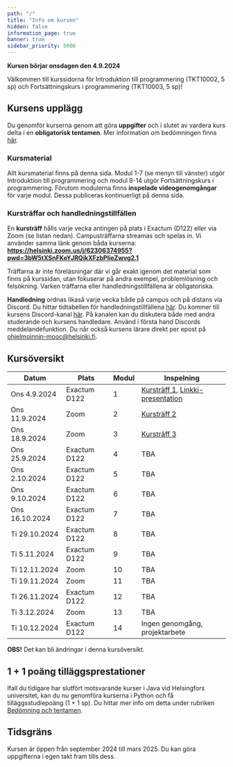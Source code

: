 ```yaml
---
path: "/"
title: "Info om kursen"
hidden: false
information_page: true
banner: true
sidebar_priority: 5000
---
```


**Kursen börjar onsdagen den 4.9.2024**

Välkommen till kurssidorna för Introduktion till programmering (TKT10002, 5 sp) och Fortsättningskurs i programmering (TKT10003, 5 sp)! 

## Kursens upplägg

Du genomför kurserna genom att göra **uppgifter** och i slutet av vardera kurs delta i en **obligatorisk tentamen**. Mer information om bedömningen finns [här](https://rage.github.io/ohjelmointi-24-sv/bedomningar-och-prov).

### Kursmaterial
Allt kursmaterial finns på denna sida. Modul 1-7 (se menyn till vänster) utgör Introduktion till programmering och modul 8-14 utgör Fortsättningskurs i programmering. Förutom modulerna finns **inspelade videogenomgångar** för varje modul. Dessa publiceras kontinuerligt på denna sida. 

### Kursträffar och handledningstillfällen 
En **kursträff** hålls varje vecka antingen på plats i Exactum (D122) eller via Zoom (se listan nedan). Campusträffarna streamas och spelas in. Vi använder samma länk genom båda kurserna: **https://helsinki.zoom.us/j/62306374955?pwd=3bW5tXSnFKeYJRQikXFzbPlieZwvg2.1**

Träffarna är inte föreläsningar där vi går exakt igenom det material som finns på kurssidan, utan fokuserar på andra exempel, problemlösning och felsökning. Varken träffarna eller handledningstillfällena är obligatoriska. 

**Handledning** ordnas likaså varje vecka både på campus och på distans via Discord. Du hittar tidtabellen för handledningstillfällena [här](https://rage.github.io/ohjelmointi-24-sv/stod). Du kommer till kursens Discord-kanal [här](https://study.cs.helsinki.fi/discord/join/ohjelmoinnin_mooc). På kanalen kan du diskutera både med andra studerande och kursens handledare. Använd i första hand Discords meddelandefunktion. Du når också kursens lärare direkt per epost på ohjelmoinnin-mooc@helsinki.fi.

## Kursöversikt

Datum          |  Plats  | Modul | Inspelning
---------------|---------|-------|----- 
Ons 4.9.2024   | Exactum D122 |   1   | [Kursträff 1](https://youtu.be/WLqv5CBMfe4), [Linkki-presentation](https://youtu.be/Owkx_ElzsQk)
Ons 11.9.2024  | Zoom    |   2   | [Kursträff 2](https://youtu.be/cvfuAPBqMnE)
Ons 18.9.2024  | Zoom    |   3   | [Kursträff 3](https://youtu.be/tZMCsoPVNIk)
Ons 25.9.2024  | Exactum D122 |   4   | TBA
Ons 2.10.2024  | Exactum D122 |   5   | TBA
Ons 9.10.2024  | Exactum D122 |   6   | TBA
Ons 16.10.2024 | Exactum D122 |   7   | TBA
Ti 29.10.2024  | Exactum D122 |   8   | TBA
Ti 5.11.2024   | Exactum D122 |   9   | TBA
Ti 12.11.2024  | Zoom    |   10  | TBA
Ti 19.11.2024  | Zoom    |   11  | TBA
Ti 26.11.2024  | Exactum D122 |   12  | TBA
Ti 3.12.2024   | Zoom    |   13  | TBA
Ti 10.12.2024  | Exactum D122 |   14  | Ingen genomgång, projektarbete

**OBS!** Det kan bli ändringar i denna kursöversikt.

## 1 + 1 poäng tilläggsprestationer

Ifall du tidigare har slutfört motsvarande kurser i Java vid Helsingfors universitet, kan du nu genomföra kurserna i Python och få tilläggsstudiepoäng (1 + 1 sp). Du hittar mer info om detta under rubriken [Bedömning och tentamen](https://rage.github.io/ohjelmointi-24-sv/bedomningar-och-prov).

## Tidsgräns

Kursen är öppen från september 2024 till mars 2025. Du kan göra uppgifterna i egen takt fram tills dess.


